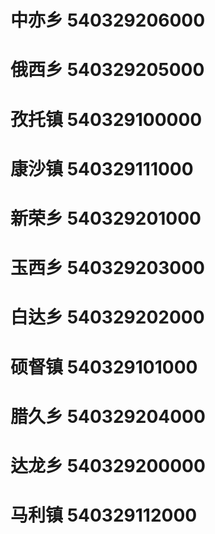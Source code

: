 # 中亦乡 540329206000
# 俄西乡 540329205000
# 孜托镇 540329100000
# 康沙镇 540329111000
# 新荣乡 540329201000
# 玉西乡 540329203000
# 白达乡 540329202000
# 硕督镇 540329101000
# 腊久乡 540329204000
# 达龙乡 540329200000
# 马利镇 540329112000
